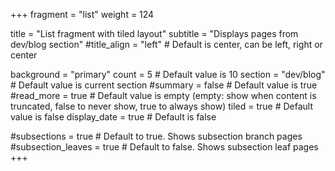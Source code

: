 +++
fragment = "list"
weight = 124

title = "List fragment with tiled layout"
subtitle = "Displays pages from dev/blog section"
#title_align = "left" # Default is center, can be left, right or center

background = "primary"
count = 5 # Default value is 10
section = "dev/blog" # Default value is current section
#summary = false # Default value is true
#read_more = true # Default value is empty (empty: show when content is truncated, false to never show, true to always show)
tiled = true # Default value is false
display_date = true # Default is false

#subsections = true # Default to true. Shows subsection branch pages
#subsection_leaves = true # Default to false. Shows subsection leaf pages
+++
